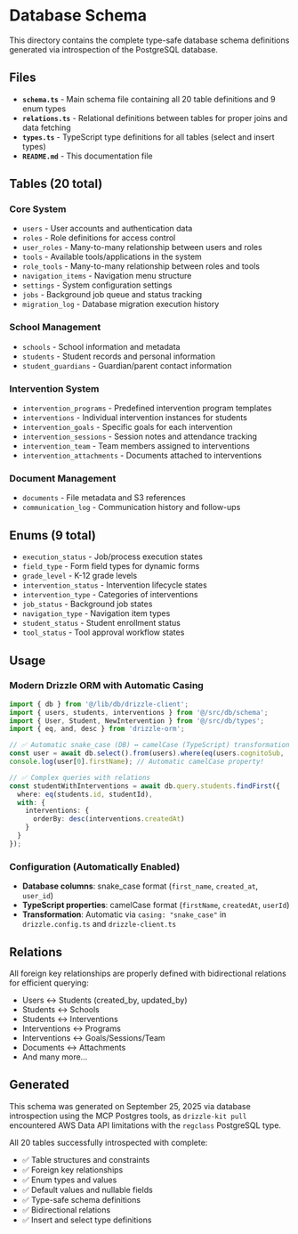 # Database Schema

This directory contains the complete type-safe database schema definitions generated via introspection of the PostgreSQL database.

## Files

- **`schema.ts`** - Main schema file containing all 20 table definitions and 9 enum types
- **`relations.ts`** - Relational definitions between tables for proper joins and data fetching
- **`types.ts`** - TypeScript type definitions for all tables (select and insert types)
- **`README.md`** - This documentation file

## Tables (20 total)

### Core System
- `users` - User accounts and authentication data
- `roles` - Role definitions for access control
- `user_roles` - Many-to-many relationship between users and roles
- `tools` - Available tools/applications in the system
- `role_tools` - Many-to-many relationship between roles and tools
- `navigation_items` - Navigation menu structure
- `settings` - System configuration settings
- `jobs` - Background job queue and status tracking
- `migration_log` - Database migration execution history

### School Management
- `schools` - School information and metadata
- `students` - Student records and personal information
- `student_guardians` - Guardian/parent contact information

### Intervention System
- `intervention_programs` - Predefined intervention program templates
- `interventions` - Individual intervention instances for students
- `intervention_goals` - Specific goals for each intervention
- `intervention_sessions` - Session notes and attendance tracking
- `intervention_team` - Team members assigned to interventions
- `intervention_attachments` - Documents attached to interventions

### Document Management
- `documents` - File metadata and S3 references
- `communication_log` - Communication history and follow-ups

## Enums (9 total)

- `execution_status` - Job/process execution states
- `field_type` - Form field types for dynamic forms
- `grade_level` - K-12 grade levels
- `intervention_status` - Intervention lifecycle states
- `intervention_type` - Categories of interventions
- `job_status` - Background job states
- `navigation_type` - Navigation item types
- `student_status` - Student enrollment status
- `tool_status` - Tool approval workflow states

## Usage

### Modern Drizzle ORM with Automatic Casing

```typescript
import { db } from '@/lib/db/drizzle-client';
import { users, students, interventions } from '@/src/db/schema';
import { User, Student, NewIntervention } from '@/src/db/types';
import { eq, and, desc } from 'drizzle-orm';

// ✅ Automatic snake_case (DB) ↔ camelCase (TypeScript) transformation
const user = await db.select().from(users).where(eq(users.cognitoSub, 'abc123'));
console.log(user[0].firstName); // Automatic camelCase property!

// ✅ Complex queries with relations
const studentWithInterventions = await db.query.students.findFirst({
  where: eq(students.id, studentId),
  with: {
    interventions: {
      orderBy: desc(interventions.createdAt)
    }
  }
});
```

### Configuration (Automatically Enabled)
- **Database columns**: snake_case format (`first_name`, `created_at`, `user_id`)
- **TypeScript properties**: camelCase format (`firstName`, `createdAt`, `userId`)
- **Transformation**: Automatic via `casing: "snake_case"` in `drizzle.config.ts` and `drizzle-client.ts`

## Relations

All foreign key relationships are properly defined with bidirectional relations for efficient querying:

- Users ↔ Students (created_by, updated_by)
- Students ↔ Schools
- Students ↔ Interventions
- Interventions ↔ Programs
- Interventions ↔ Goals/Sessions/Team
- Documents ↔ Attachments
- And many more...

## Generated

This schema was generated on September 25, 2025 via database introspection using the MCP Postgres tools, as `drizzle-kit pull` encountered AWS Data API limitations with the `regclass` PostgreSQL type.

All 20 tables successfully introspected with complete:
- ✅ Table structures and constraints
- ✅ Foreign key relationships
- ✅ Enum types and values
- ✅ Default values and nullable fields
- ✅ Type-safe schema definitions
- ✅ Bidirectional relations
- ✅ Insert and select type definitions